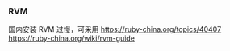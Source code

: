 ### RVM

国内安装 RVM 过慢，可采用 
https://ruby-china.org/topics/40407
https://ruby-china.org/wiki/rvm-guide

